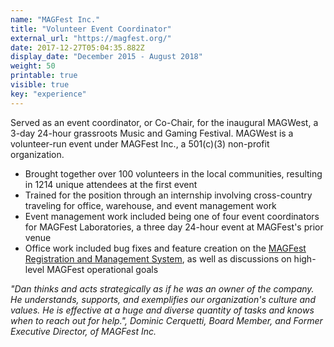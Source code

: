 ```yaml
---
name: "MAGFest Inc."
title: "Volunteer Event Coordinator"
external_url: "https://magfest.org/"
date: 2017-12-27T05:04:35.882Z
display_date: "December 2015 - August 2018"
weight: 50
printable: true
visible: true
key: "experience"
---
```


Served as an event coordinator, or Co-Chair, for the inaugural MAGWest, a 3-day 24-hour grassroots Music and Gaming Festival. MAGWest is a volunteer-run event under MAGFest Inc., a 501(c)(3) non-profit organization.

- Brought together over 100 volunteers in the local communities, resulting in 1214 unique attendees at the first event
- Trained for the position through an internship involving cross-country traveling for office, warehouse, and event management work
- Event management work included being one of four event coordinators for MAGFest Laboratories, a three day 24-hour event at MAGFest's prior venue
- Office work included bug fixes and feature creation on the [MAGFest Registration and Management System](https://github.com/magfest/ubersystem), as well as discussions on high-level MAGFest operational goals

_"Dan thinks and acts strategically as if he was an owner of the company. He understands, supports, and exemplifies our organization's culture and values. He is effective at a huge and diverse quantity of tasks and knows when to reach out for help.", Dominic Cerquetti, Board Member, and Former Executive Director, of MAGFest Inc._
